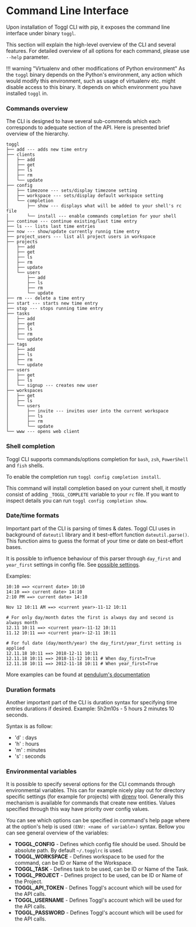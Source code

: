 # Command Line Interface

Upon installation of Toggl CLI with pip, it exposes the command line interface under binary `toggl`. 

This section will explain the high-level overview of the CLI and several features. For detailed 
overview of all options for each command, please use `--help` parameter.

!!! warning "Virtualenv and other modifications of Python environment"
    As the `toggl` binary depends on the Python's environment, any action which would modify this environment, such as
    usage of virtualenv etc. might disable access to this binary. It depends on which environment you have installed `toggl` in.
    
### Commands overview

The CLI is designed to have several sub-commends which each corresponds to adequate section of the API. Here is presented 
brief overview of the hierarchy.

```
toggl
├── add --- adds new time entry
├── clients
│   ├── add
│   ├── get
│   ├── ls
│   ├── rm
│   └── update
├── config
│   ├── timezone --- sets/display timezone setting
│   ├── workspace --- sets/display default workspace setting
│   └── completion
│       ├── show --- displays what will be added to your shell's rc file
│       └── install --- enable commands completion for your shell
├── continue --- continue existing/last time entry
├── ls --- lists last time entries
├── now --- show/update currently runnig time entry
├── project_users --- list all project users in workspace
├── projects
│   ├── add
│   ├── get
│   ├── ls
│   ├── rm
│   ├── update
│   └── users
│       ├── add
│       ├── ls
│       ├── rm
│       └── update
├── rm --- delete a time entry
├── start --- starts new time entry
├── stop --- stops running time entry
├── tasks
│   ├── add
│   ├── get
│   ├── ls
│   ├── rm
│   └── update
├── tags
│   ├── add
│   ├── ls
│   ├── rm
│   └── update
├── users
│   ├── get
│   ├── ls
│   └── signup --- creates new user
├── workspaces
│   ├── get
│   ├── ls
│   └── users
│       ├── invite --- invites user into the current workspace
│       ├── ls
│       ├── rm
│       └── update
└── www --- opens web client
``` 

### Shell completion

Toggl CLI supports commands/options completion for `bash`, `zsh`, `PowerShell` and `fish` shells. 

To enable the completion run `toggl config completion install`. 

This command will install completion based on your current shell, it mostly consist of adding 
`_TOGGL_COMPLETE` variable to your `rc` file. If you want to inspect details you can
run `toggl config completion show`.

### Date/time formats

Important part of the CLI is parsing of times & dates. Toggl CLI uses in background of `dateutil` library and it best-effort
function `dateutil.parse()`. This function aims to guess the format of your time or date on best-effort bases. 

It is possible to influence behaviour of this parser through `day_first` and `year_first` settings in config file. See 
[possible settings](index.md#possible-settings).

Examples:

```
10:10 ==> <current date> 10:10
14:10 ==> current date> 14:10
2:10 PM ==> current date> 14:10

Nov 12 10:11 AM ==> <current year>-11-12 10:11

# For only day/month dates the first is always day and second is always month
12.11 10:11 ==> <current year>-11-12 10:11  
11.12 10:11 ==> <current year>-12-11 10:11

# For ful date (day/month/year) the day_first/year_first setting is applied
12.11.18 10:11 ==> 2018-12-11 10:11
12.11.18 10:11 ==> 2018-11-12 10:11 # When day_first=True
12.11.18 10:11 ==> 2012-11-18 10:11 # When year_first=True
```

More examples can be found at [pendulum's documentation](https://pendulum.eustace.io/docs/#rfc-3339)

### Duration formats

Another important part of the CLI is duration syntax for specifying time entries durations if desired. 
Example: 5h2m10s - 5 hours 2 minutes 10 seconds.

Syntax is as follow:

* 'd' : days
* 'h' : hours
* 'm' : minutes
* 's' : seconds


### Environmental variables

It is possible to specify several options for the CLI commands through environmental variables. This can for example nicely
play out for directory specific settings (for example for projects) with [direnv](https://github.com/direnv/direnv) tool. 
Generally this mechanism is available for commands that create new entities. Values specified through this way have
priority over config values.

You can see which options can be specified in command's help page where at the option's help is
used `(ENV: <name of variable>)` syntax. Bellow you can see general overview of the variables:

* **TOGGL_CONFIG** - Defines which config file should be used. Should be absolute path. By default `~/.togglrc` is used.
* **TOGGL_WORKSPACE** - Defines workspace to be used for the command, can be ID or Name of the Workspace.
* **TOGGL_TASK** - Defines task to be used, can be ID or Name of the Task.
* **TOGGL_PROJECT** - Defines project to be used, can be ID or Name of the Project.
* **TOGGL_API_TOKEN** - Defines Toggl's account which will be used for the API calls.
* **TOGGL_USERNAME** - Defines Toggl's account which will be used for the API calls.
* **TOGGL_PASSWORD** - Defines Toggl's account which will be used for the API calls.